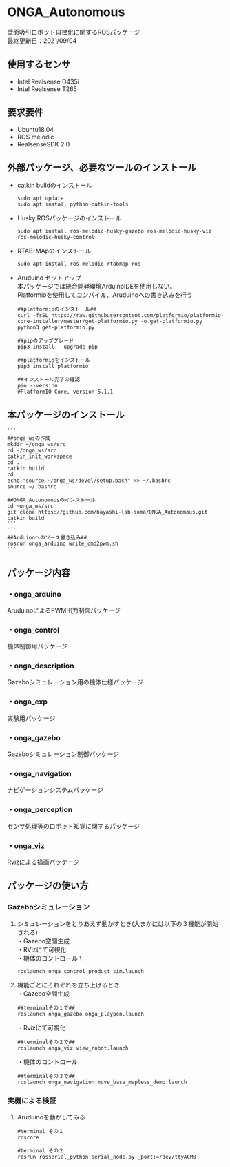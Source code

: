 # ONGA_Autonomous
壁面吸引ロボット自律化に関するROSパッケージ \
最終更新日：2021/09/04

## 使用するセンサ
* Intel Realsense D435i
* Intel Realsense T265

## 要求要件
* Ubuntu18.04
* ROS melodic
* RealsenseSDK 2.0 

## 外部パッケージ、必要なツールのインストール
* catkin buildのインストール
    ```
    sudo apt update
    sudo apt install python-catkin-tools
    ```
    
* Husky ROSパッケージのインストール
    ```
    sudo apt install ros-melodic-husky-gazebo ros-melodic-husky-viz ros-melodic-husky-control
    ```
* RTAB-MApのインストール
    ```
    sudo apt install ros-melodic-rtabmap-ros
    ```
* Aruduino セットアップ \
    本パッケージでは統合開発環境ArduinoIDEを使用しない。\
    Platformioを使用してコンパイル、Aruduinoへの書き込みを行う
    ```
    ##platformioのインストール##
    curl -fsSL https://raw.githubusercontent.com/platformio/platformio-core-installer/master/get-platformio.py -o get-platformio.py
    python3 get-platformio.py

    ##pipのアップグレード
    pip3 install --upgrade pip
    
    ##platformioをインストール
    pip3 install platformio
    
    ##インストール完了の確認
    pio --version
    #PlatformIO Core, version 5.1.1
    ```
    
## 本パッケージのインストール
    ```
    ##onga_wsの作成
    mkdir ~/onga_ws/src
    cd ~/onga_ws/src
    catkin_init_workspace
    cd ..
    catkin build
    cd
    echo "source ~/onga_ws/devel/setup.bash" >> ~/.bashrc
    source ~/.bashrc

    ##ONGA_Autonomousのインストール
    cd ~onga_ws/src
    git clone https://github.com/hayashi-lab-soma/ONGA_Autonomous.git
    catkin build
    ```
    ```
    ##Arduinoへのソース書き込み##
    rosrun onga_arduino write_cmd2pwm.sh
    ```
    

## パッケージ内容
### ・onga_arduino
AruduinoによるPWM出力制御パッケージ

### ・onga_control
機体制御用パッケージ

### ・onga_description
Gazeboシミュレーション用の機体仕様パッケージ

### ・onga_exp
実験用パッケージ

### ・onga_gazebo
Gazeboシミュレーション制御パッケージ

### ・onga_navigation
ナビゲーションシステムパッケージ

### ・onga_perception
センサ処理等のロボット知覚に関するパッケージ

### ・onga_viz
Rvizによる描画パッケージ

## パッケージの使い方
### Gazeboシミュレーション
1. シミュレーションをとりあえず動かすとき(大まかには以下の３機能が開始される) \
    ・Gazebo空間生成 \
    ・RVizにて可視化 \
    ・機体のコントロール \
    ```
    roslaunch onga_control product_sim.launch
    ```

2. 機能ごとにそれぞれを立ち上げるとき \
    ・Gazebo空間生成 
    ```
    ##terminalその１で##
    roslaunch onga_gazebo onga_playpen.launch
    ```
    ・Rvizにて可視化 
    ```
    ##terminalその２で##
    roslaunch onga_viz view_robot.launch
    ```
    ・機体のコントロール 
    ```
    ##terminalその３で##
    roslaunch onga_navigation move_base_mapless_demo.launch
    ```


### 実機による検証
1. Aruduinoを動かしてみる
    ```
    #terminal その１
    roscore

    #terminal その２
    rosrun rosserial_python serial_node.py _port:=/dev/ttyACM0
    ```
